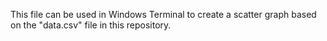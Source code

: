 This file can be used in Windows Terminal to create a scatter graph based on the "data.csv" file in this repository.
